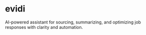 # evidi
AI-powered assistant for sourcing, summarizing, and optimizing job responses with clarity and automation.
